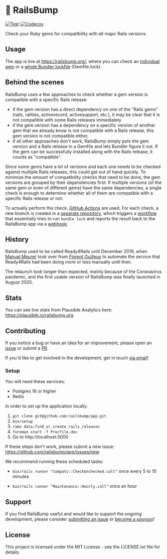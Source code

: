 # 👊 RailsBump

[![Test](https://github.com/railsbump/app/actions/workflows/test.yml/badge.svg)](https://github.com/railsbump/app/actions/workflows/test.yml)
[![Codecov](https://codecov.io/gh/railsbump/app/branch/main/graph/badge.svg)](https://codecov.io/gh/railsbump/app)

Check your Ruby gems for compatibility with all major Rails versions.

## Usage

The app is live at https://railsbump.org/, where you can check an [individual gem](http://railsbump.org/gems/new) or a [whole Bundler lockfile](http://railsbump.org/lockfiles/new) (Gemfile.lock).

## Behind the scenes

RailsBump uses a few approaches to check whether a gem version is compatible with a specific Rails release:

- if the gem version has a direct dependency on one of the "Rails gems" (rails, railties, activerecord, activesupport, etc.), it may be clear that it is not compatible with some Rails releases immediately
- if the gem version has a dependency on a specific version of another gem that we already know is not compatible with a Rails release, this gem version is not compatible either,
- if all other approaches don't work, RailsBump simply puts the gem version and a Rails release in a Gemfile and lets Bundler figure it out. If the gem can be successfully installed along with the Rails release, it counts as "compatible".

Since some gems have a lot of versions and each one needs to be checked against multiple Rails releases, this could get out of hand quickly. To minimize the amount of compatibility checks that need to be done, the gem versions are grouped by their dependencies first. If multiple versions (of the same gem or even of different gems) have the same dependencies, a single check is enough to determine whether all of them are compatible with a specific Rails release or not.

To actually perform the check, [GitHub Actions](https://github.com/features/actions) are used. For each check, a new branch is created in a [separate repository](https://github.com/railsbump/checker), which triggers a [workflow](https://github.com/railsbump/checker/blob/main/.github/workflows/check.yml) that essentially tries to run `bundle lock` and reports the result back to the RailsBump app via a [webhook](https://docs.github.com/en/developers/webhooks-and-events/about-webhooks).

## History

RailsBump used to be called Ready4Rails until December 2019, when [Manuel Meurer](https://github.com/manuelmeurer) took over from [Florent Guilleux](https://github.com/Florent2) to automate the service that Ready4Rails had been doing more or less manually until then.

The relaunch took longer than expected, mainly because of the Coronavirus pandemic, and the first usable version of RailsBump was finally launched in August 2020.

## Stats

You can see live stats from Plausible Analytics here: https://plausible.io/railsbump.org

## Contributing

If you notice a bug or have an idea for an improvement, please open an [issue](https://github.com/railsbump/app/issues/new) or submit a [PR](https://github.com/railsbump/app/pulls).

If you'd like to get involved in the development, get in touch [via email](mailto:hello@railsbump.org)!

### Setup

You will need these services:

- Postgres 16 or higher
- Redis

In order to set up the application locally:

1. `git clone git@github.com:railsbump/app.git`
2. `bin/setup`
3. `rake data:find_or_create_rails_releases`
4. `foreman start -f Procfile.dev`
5. Go to http://localhost:3000

If these steps don't work, please submit a new issue: https://github.com/railsbump/app/issues/new

We recommend running these scheduled tasks:

- `bin/rails runner "Compats::CheckUnchecked.call"` once every 5 to 10 minutes

- `bin/rails runner "Maintenance::Hourly.call"` once an hour

## Support

If you find RailsBump useful and would like to support the ongoing development, please consider
[submitting an issue](https://github.com/railsbump/app/issues) or [become a sponsor](https://github.com/sponsors/fastruby)!

## License

This project is licensed under the MIT License - see the LICENSE.txt file for details.
